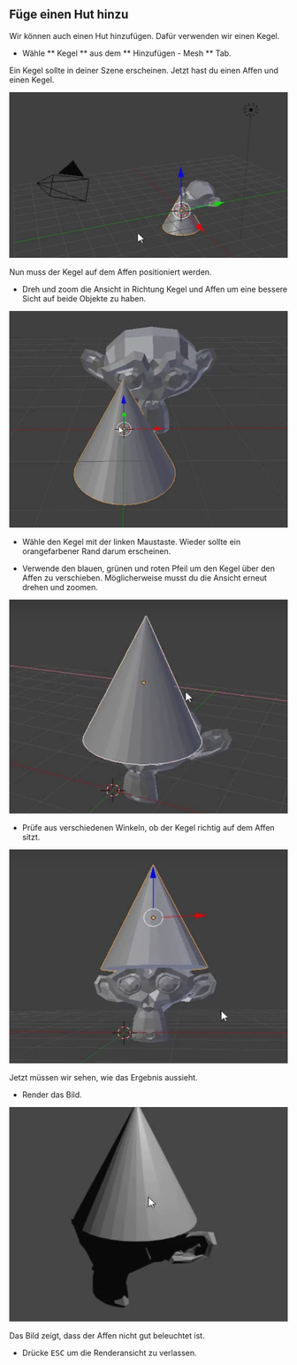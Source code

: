 ## Füge einen Hut hinzu

Wir können auch einen Hut hinzufügen. Dafür verwenden wir einen Kegel.

+ Wähle ** Kegel ** aus dem ** Hinzufügen - Mesh ** Tab.

Ein Kegel sollte in deiner Szene erscheinen. Jetzt hast du einen Affen und einen Kegel.

![Affe und Kegel](images/monkey-and-cone.png)

Nun muss der Kegel auf dem Affen positioniert werden.

+ Dreh und zoom die Ansicht in Richtung Kegel und Affen um eine bessere Sicht auf beide Objekte zu haben.

![Auf den Affen hineinzoomen](images/zoom-monkey.png)

+ Wähle den Kegel mit der linken Maustaste. Wieder sollte ein orangefarbener Rand darum erscheinen.

+ Verwende den blauen, grünen und roten Pfeil um den Kegel über den Affen zu verschieben. Möglicherweise musst du die Ansicht erneut drehen und zoomen.

![Kegel auf den Affen](images/cone-monkey.png)

+ Prüfe aus verschiedenen Winkeln, ob der Kegel richtig auf dem Affen sitzt.

![Kegel prüfen](images/check-cone.png)

Jetzt müssen wir sehen, wie das Ergebnis aussieht.

+ Render das Bild.

![Affe mit Hut rendern](images/render-cone-monkey.png)

Das Bild zeigt, dass der Affen nicht gut beleuchtet ist.

+ Drücke <kbd>ESC</kbd> um die Renderansicht zu verlassen.